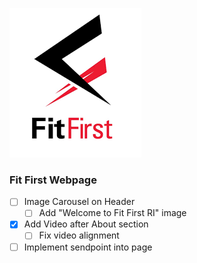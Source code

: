 ![](imgs/fitfirst.png)

### Fit First Webpage

- [ ] Image Carousel on Header
  - [ ] Add "Welcome to Fit First RI" image
- [x] Add Video after About section
  - [ ] Fix video alignment
- [ ] Implement sendpoint into page
